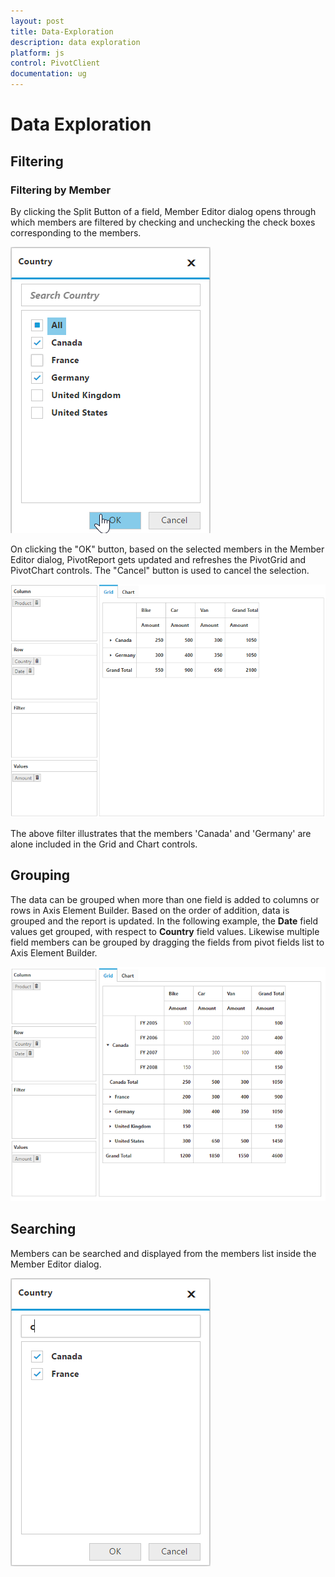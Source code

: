 ```yaml
---
layout: post
title: Data-Exploration
description: data exploration
platform: js
control: PivotClient
documentation: ug
---
```


# Data Exploration

## Filtering

### Filtering by Member

By clicking the Split Button of a field, Member Editor dialog opens through which members are filtered by checking and unchecking the check boxes corresponding to the members.  

![](Data-Exploration_images/relational-filterbymember.png)

On clicking the "OK" button, based on the selected members in the Member Editor dialog, PivotReport gets updated and refreshes the PivotGrid and PivotChart controls.  The "Cancel" button is used to cancel the selection.

![](Data-Exploration_images/relational-filter-grouping.png) 

The above filter illustrates that the members 'Canada' and 'Germany' are alone included in the Grid and Chart controls.

## Grouping

The data can be grouped when more than one field is added to columns or rows in Axis Element Builder.  Based on the order of addition, data is grouped and the report is updated. In the following example, the **Date** field values get grouped, with respect to **Country** field values.  Likewise multiple field members can be grouped by dragging the fields from pivot fields list to Axis Element Builder.

![](Data-Exploration_images/relational-grouping.png)

## Searching

Members can be searched and displayed from the members list inside the Member Editor dialog.

![](Data-Exploration_images/relational-search-grouping.png)